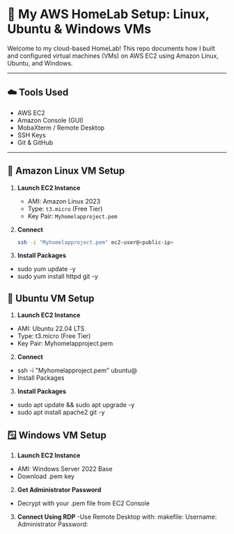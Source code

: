 # 🧪 My AWS HomeLab Setup: Linux, Ubuntu & Windows VMs

Welcome to my cloud-based HomeLab! This repo documents how I built and configured virtual machines (VMs) on AWS EC2 using Amazon Linux, Ubuntu, and Windows.

---

## ☁️ Tools Used
- AWS EC2
- Amazon Console (GUI)
- MobaXterm / Remote Desktop
- SSH Keys
- Git & GitHub

---

## 🐧 Amazon Linux VM Setup

1. **Launch EC2 Instance**
   - AMI: Amazon Linux 2023
   - Type: `t3.micro` (Free Tier)
   - Key Pair: `Myhomelapproject.pem`

2. **Connect**
   ```bash
   ssh -i "Myhomelapproject.pem" ec2-user@<public-ip>

3. **Install Packages**
  - sudo yum update -y
  - sudo yum install httpd git -y

## 🐧 Ubuntu VM Setup
1. **Launch EC2 Instance**
  - AMI: Ubuntu 22.04 LTS
  - Type: t3.micro (Free Tier)
  - Key Pair: Myhomelapproject.pem

2. **Connect**
  - ssh -i "Myhomelapproject.pem" ubuntu@<public-ip>
  - Install Packages

3. **Install Packages**
  - sudo apt update && sudo apt upgrade -y
  - sudo apt install apache2 git -y

## 🪟 Windows VM Setup
1. **Launch EC2 Instance**
  - AMI: Windows Server 2022 Base
  - Download .pem key
2. **Get Administrator Password**
  - Decrypt with your .pem file from EC2 Console
3. **Connect Using RDP**
  -Use Remote Desktop with:
    makefile:
      Username: Administrator
      Password: <Decrypted Password>

